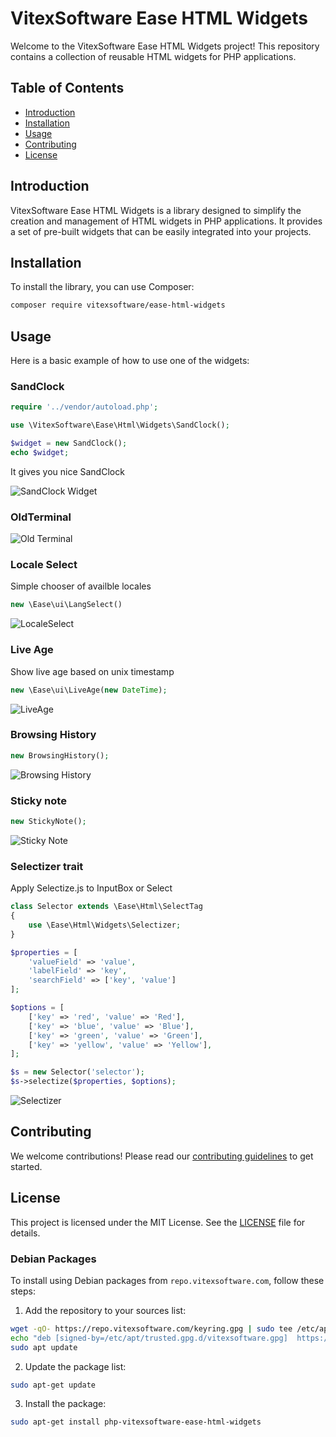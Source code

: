 # VitexSoftware Ease HTML Widgets

Welcome to the VitexSoftware Ease HTML Widgets project! This repository contains a collection of reusable HTML widgets for PHP applications.

## Table of Contents

- [Introduction](#introduction)
- [Installation](#installation)
- [Usage](#usage)
- [Contributing](#contributing)
- [License](#license)

## Introduction

VitexSoftware Ease HTML Widgets is a library designed to simplify the creation and management of HTML widgets in PHP applications. It provides a set of pre-built widgets that can be easily integrated into your projects.

## Installation

To install the library, you can use Composer:

```bash
composer require vitexsoftware/ease-html-widgets
```

## Usage

Here is a basic example of how to use one of the widgets:

### SandClock

```php
require '../vendor/autoload.php';

use \VitexSoftware\Ease\Html\Widgets\SandClock();

$widget = new SandClock();
echo $widget;
```

It gives you nice SandClock

![SandClock Widget](sandclock.svg?raw=true)

### OldTerminal

![Old Terminal](oldterminal.png?raw=true)

### Locale Select

Simple chooser of availble locales

```php
new \Ease\ui\LangSelect()
```

![LocaleSelect](LocaleSelect.png?raw=true "Locale select Widget")

### Live Age

Show live age based on unix timestamp

```php
new \Ease\ui\LiveAge(new DateTime);
```

![LiveAge](LiveAge.png?raw=true "Live Age Widget")

### Browsing History

```php
new BrowsingHistory();
```

![Browsing History](BrowsingHistory.png?raw=true "Browsing History")

### Sticky note

```php
new StickyNote();
```

![Sticky Note](StickyNote.png?raw=true "Sticky Note")

### Selectizer trait

Apply Selectize.js to InputBox or Select

```php
class Selector extends \Ease\Html\SelectTag
{
    use \Ease\Html\Widgets\Selectizer;
}

$properties = [
    'valueField' => 'value',
    'labelField' => 'key',
    'searchField' => ['key', 'value']
];

$options = [
    ['key' => 'red', 'value' => 'Red'],
    ['key' => 'blue', 'value' => 'Blue'],
    ['key' => 'green', 'value' => 'Green'],
    ['key' => 'yellow', 'value' => 'Yellow'],
];

$s = new Selector('selector');
$s->selectize($properties, $options);
```

![Selectizer](https://raw.githubusercontent.com/VitexSoftware/Ease-PHP-Bricks/master/Selectizer.png "Selectizer")

## Contributing

We welcome contributions! Please read our [contributing guidelines](CONTRIBUTING.md) to get started.

## License

This project is licensed under the MIT License. See the [LICENSE](LICENSE) file for details.

### Debian Packages

To install using Debian packages from `repo.vitexsoftware.com`, follow these steps:

1. Add the repository to your sources list:

```bash
wget -qO- https://repo.vitexsoftware.com/keyring.gpg | sudo tee /etc/apt/trusted.gpg.d/vitexsoftware.gpg
echo "deb [signed-by=/etc/apt/trusted.gpg.d/vitexsoftware.gpg]  https://repo.vitexsoftware.com  $(lsb_release -sc) main" | sudo tee /etc/apt/sources.list.d/vitexsoftware.list
sudo apt update
```

2. Update the package list:

```bash
sudo apt-get update
```

3. Install the package:

```bash
sudo apt-get install php-vitexsoftware-ease-html-widgets
```
